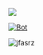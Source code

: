 <p><a href="https://discord.gg/X8bjM87  "><img src="https://discordapp.com/api/guilds/532566913054801927/widget.png?style=banner2"></a></p>
<p><a href="https://discord.gg/X8bjM87  "><img 
# discord.js server adress offical hesaplar 🗡 

 [![Bot](https://img.shields.io/badge/DiscordBot-Yes-green.svg)](https://bot.odar.xyz)

![jfasrz](https://user-images.githubusercontent.com/33583695/52516422-eea51680-2c3b-11e9-9674-f7d54582ff26.jpg)

